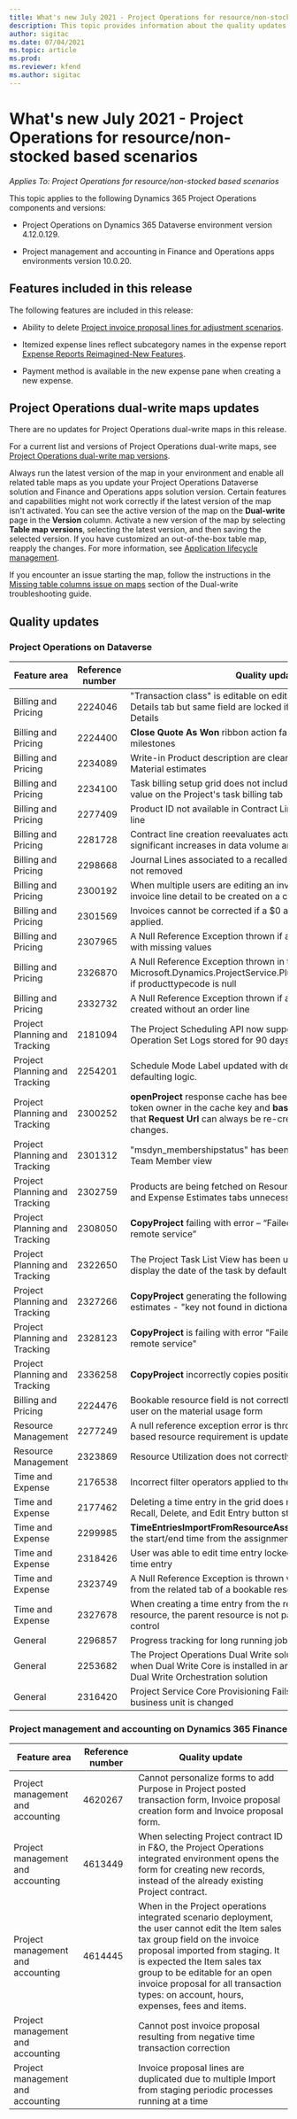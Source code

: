 ```yaml
---
title: What's new July 2021 - Project Operations for resource/non-stocked based scenarios
description: This topic provides information about the quality updates available in the June 2021 release of Project Operations for resource/non-stocked based scenarios.
author: sigitac
ms.date: 07/04/2021
ms.topic: article
ms.prod:
ms.reviewer: kfend 
ms.author: sigitac
---
```


What's new July 2021 - Project Operations for resource/non-stocked based scenarios
==================================================================================

*Applies To: Project Operations for resource/non-stocked based scenarios*

This topic applies to the following Dynamics 365 Project Operations components
and versions:

-   Project Operations on Dynamics 365 Dataverse environment version 4.12.0.129.

-   Project management and accounting in Finance and Operations apps
    environments version 10.0.20.

Features included in this release
---------------------------------

The following features are included in this release:

-   Ability to delete [Project invoice proposal lines for adjustment
    scenarios](../invoicing/correct-project-invoice-proposals.md).

-   Itemized expense lines reflect subcategory names in the expense report
    [Expense Reports Reimagined-New
    Features](../expense/expense-reports-reimagined.md#new-features).

-   Payment method is available in the new expense pane when creating a new
    expense.

Project Operations dual-write maps updates
------------------------------------------

There are no updates for Project Operations dual-write maps in this release.

For a current list and versions of Project Operations dual-write maps, see
[Project Operations dual-write map
versions](../environment/resource-dual-write-maps.md).

Always run the latest version of the map in your environment and enable all
related table maps as you update your Project Operations Dataverse solution and
Finance and Operations apps solution version. Certain features and capabilities
might not work correctly if the latest version of the map isn't activated. You
can see the active version of the map on the **Dual-write** page in the
**Version** column. Activate a new version of the map by selecting **Table map
versions**, selecting the latest version, and then saving the selected version.
If you have customized an out-of-the-box table map, reapply the changes. For
more information, see [Application lifecycle
management](/dynamics365/fin-ops-core/dev-itpro/data-entities/dual-write/app-lifecycle-management).

If you encounter an issue starting the map, follow the instructions in the
[Missing table columns issue on
maps](/dynamics365/fin-ops-core/dev-itpro/data-entities/dual-write/dual-write-troubleshooting-finops-upgrades#missing-table-columns-issue-on-maps)
section of the Dual-write troubleshooting guide.

Quality updates
---------------

### Project Operations on Dataverse

| **Feature area**              | **Reference number** | **Quality update**                                                                                                                                                                                             |
|-------------------------------|----------------------|----------------------------------------------------------------------------------------------------------------------------------------------------------------------------------------------------------------|
| Billing and Pricing           | 2224046              | "Transaction class" is editable on editable grid under Quote line Details tab but same field are locked if you open the Quote Line Details                                                                     |
| Billing and Pricing           | 2224400              | **Close Quote As Won** ribbon action fails on quote with no-date milestones                                                                                                                                    |
| Billing and Pricing           | 2234089              | Write-in Product description are cleared after entering quantity in Material estimates                                                                                                                         |
| Billing and Pricing           | 2234100              | Task billing setup grid does not include Material column and its value on the Project's task billing tab                                                                                                       |
| Billing and Pricing           | 2277409              | Product ID not available in Contract Line Detail for Material type line                                                                                                                                        |
| Billing and Pricing           | 2281728              | Contract line creation reevaluates actuals unnecessarily causing significant increases in data volume and impacting performance                                                                                |
| Billing and Pricing           | 2298668              | Journal Lines associated to a recalled and deleted expense are not removed                                                                                                                                     |
| Billing and Pricing           | 2300192              | When multiple users are editing an invoice it is possible for a new invoice line detail to be created on a confirmed invoice                                                                                   |
| Billing and Pricing           | 2301569              | Invoices cannot be corrected if a \$0 amount retainer has been applied.                                                                                                                                        |
| Billing and Pricing           | 2307965              | A Null Reference Exception thrown if a category price is created with missing values                                                                                                                           |
| Billing and Pricing           | 2326870              | A Null Reference Exception thrown in the Microsoft.Dynamics.ProjectService.Plugins.PostInvoiceLineDelete if producttypecode is null                                                                            |
| Billing and Pricing           | 2332732              | A Null Reference Exception thrown if a contract line milestone is created without an order line                                                                                                                |
| Project Planning and Tracking | 2181094              | The Project Scheduling API now support an PSS Logs and Operation Set Logs stored for 90 days.                                                                                                                  |
| Project Planning and Tracking | 2254201              | Schedule Mode Label updated with details describing the defaulting logic.                                                                                                                                      |
| Project Planning and Tracking | 2300252              | **openProject** response cache has been updated to include the token owner in the cache key and **base Url** and **Segment Url** so that **Request Url** can always be re-created if the **base Url** changes. |
| Project Planning and Tracking | 2301312              | "msdyn_membershipstatus" has been removed from Project Team Member view                                                                                                                                        |
| Project Planning and Tracking | 2302759              | Products are being fetched on Resource Assignments, Estimates, and Expense Estimates tabs unnecessarily                                                                                                        |
| Project Planning and Tracking | 2308050              | **CopyProject** failing with error – “Failed to get token to talk to remote service”                                                                                                                           |
| Project Planning and Tracking | 2322650              | The Project Task List View has been updated to display date display the date of the task by default                                                                                                            |
| Project Planning and Tracking | 2327266              | **CopyProject** generating the following exception when copying estimates - "key not found in dictionary"                                                                                                      |
| Project Planning and Tracking | 2328123              | **CopyProject** is failing with error "Failed to get token to talk to remote service"                                                                                                                          |
| Project Planning and Tracking | 2336258              | **CopyProject** incorrectly copies position names of resources                                                                                                                                                 |
| Billing and Pricing           | 2224476              | Bookable resource field is not correctly defaulted to the logged in user on the material usage form                                                                                                            |
| Resource Management           | 2277249              | A null reference exception error is thrown when a non-project based resource requirement is updated                                                                                                            |
| Resource Management           | 2323869              | Resource Utilization does not correctly respect filtered resources                                                                                                                                             |
| Time and Expense              | 2176538              | Incorrect filter operators applied to the Time Entry control                                                                                                                                                   |
| Time and Expense              | 2177462              | Deleting a time entry in the grid does not update the Submit, Recall, Delete, and Edit Entry button status to disabled.                                                                                        |
| Time and Expense              | 2299985              | **TimeEntriesImportFromResourceAssignment** does not maintain the start/end time from the assignment contours                                                                                                  |
| Time and Expense              | 2318426              | User was able to edit time entry locked fields after submitting a time entry                                                                                                                                   |
| Time and Expense              | 2323749              | A Null Reference Exception is thrown when creating an expense from the related tab of a bookable resource                                                                                                      |
| Time and Expense              | 2327678              | When creating a time entry from the related tab of a bookable resource, the parent resource is not passed to the time entry control                                                                            |
| General                       | 2296857              | Progress tracking for long running jobs                                                                                                                                                                        |
| General                       | 2253682              | The Project Operations Dual Write solution should not install when Dual Write Core is installed in an environment without the Dual Write Orchestration solution                                                |
| General                       | 2316420              | Project Service Core Provisioning Fails if the application user’s business unit is changed                                                                                                                     |

### Project management and accounting on Dynamics 365 Finance

| Feature area                      | Reference number | Quality update                                                                                                                                                                                                                                                                                                                |
|-----------------------------------|------------------|-------------------------------------------------------------------------------------------------------------------------------------------------------------------------------------------------------------------------------------------------------------------------------------------------------------------------------|
| Project management and accounting | 4620267          | Cannot personalize forms to add Purpose in Project posted transaction form, Invoice proposal creation form and Invoice proposal form.                                                                                                                                                                                         |
| Project management and accounting | 4613449          | When selecting Project contract ID in F&O, the Project Operations integrated environment opens the form for creating new records, instead of the already existing Project contract.                                                                                                                                           |
| Project management and accounting | 4614445          | When in the Project operations integrated scenario deployment, the user cannot edit the Item sales tax group field on the invoice proposal imported from staging. It is expected the Item sales tax group to be editable for an open invoice proposal for all transaction types: on account, hours, expenses, fees and items. |
| Project management and accounting |                  | Cannot post invoice proposal resulting from negative time transaction correction                                                                                                                                                                                                                                              |
| Project management and accounting |                  | Invoice proposal lines are duplicated due to multiple Import from staging periodic processes running at a time                                                                                                                                                                                                                |

